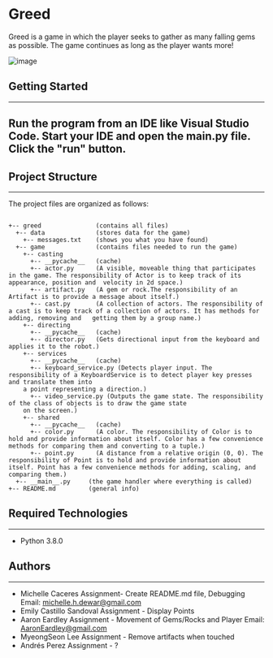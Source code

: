 # Greed
Greed is a game in which the player seeks to gather as many falling gems as possible. The game continues as long as the player wants more! 

![image](https://user-images.githubusercontent.com/84346969/155809759-7dc5edd3-d4e2-4a7f-995b-f9a6495d6041.png)

## Getting Started

---

## Run the program from an IDE like Visual Studio Code. Start your IDE and open the main.py file. Click the "run" button.

## Project Structure

---

The project files are organized as follows:

```

+-- greed               (contains all files)
  +-- data              (stores data for the game)
    +-- messages.txt    (shows you what you have found)
  +-- game              (contains files needed to run the game)
    +-- casting
      +-- __pycache__   (cache)
      +-- actor.py      (A visible, moveable thing that participates in the game. The responsibility of Actor is to keep track of its appearance, position and  velocity in 2d space.)
      +-- artifact.py   (A gem or rock.The responsibility of an Artifact is to provide a message about itself.)
      +-- cast.py       (A collection of actors. The responsibility of a cast is to keep track of a collection of actors. It has methods for adding, removing and   getting them by a group name.)
    +-- directing
      +-- __pycache__   (cache)
      +-- director.py   (Gets directional input from the keyboard and applies it to the robot.)
    +-- services
      +-- __pycache__   (cache)
      +-- keyboard_service.py (Detects player input. The responsibility of a KeyboardService is to detect player key presses and translate them into 
    a point representing a direction.)
      +-- video_service.py (Outputs the game state. The responsibility of the class of objects is to draw the game state 
    on the screen.)
    +-- shared
      +-- __pycache__   (cache)
      +-- color.py      (A color. The responsibility of Color is to hold and provide information about itself. Color has a few convenience methods for comparing them and converting to a tuple.)
      +-- point.py      (A distance from a relative origin (0, 0). The responsibility of Point is to hold and provide information about itself. Point has a few convenience methods for adding, scaling, and comparing them.)
  +-- __main__.py     (the game handler where everything is called)
+-- README.md         (general info)
```

## Required Technologies

---

- Python 3.8.0

## Authors

---

- Michelle Caceres Assignment- Create README.md file, Debugging Email: michelle.h.dewar@gmail.com
- Emily Castillo Sandoval Assignment - Display Points
- Aaron Eardley Assignment - Movement of Gems/Rocks and Player Email: AaronEardley@gmail.com
- MyeongSeon Lee Assignment - Remove artifacts when touched
- Andrés Perez Assignment - ?
